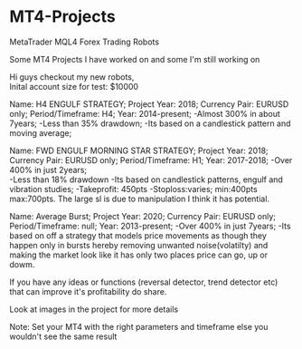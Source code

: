 # MT4-Projects
MetaTrader MQL4 Forex Trading Robots

Some MT4 Projects I have worked on and some I'm still working on 

Hi guys checkout my new robots,  
Inital account size for test: $10000

Name: H4 ENGULF STRATEGY;
Project Year: 2018;
Currency Pair: EURUSD only;
Period/Timeframe: H4;
Year: 2014-present;
-Almost 300% in about 7years; 
-Less than 35% drawdown;
-Its based on a candlestick pattern and moving average;


Name: FWD ENGULF MORNING STAR STRATEGY;
Project Year: 2018;
Currency Pair: EURUSD only;
Period/Timeframe: H1;
Year: 2017-2018;
-Over 400% in just 2years;  
-Less than 18% drawdown -Its based on candlestick patterns, engulf and vibration studies; 
-Takeprofit: 450pts -Stoploss:varies; min:400pts max:700pts. 
The large sl is due to manipulation I think it has potential. 


Name: Average Burst;
Project Year: 2020;
Currency Pair: EURUSD only; 
Period/Timeframe: null;
Year: 2013-present;
-Over 400% in just 7years; 
-Its based on off a strategy that models price movements as though they happen only in bursts hereby removing 
unwanted noise(volatilty) and making the market look like it has only two places price can go, up or dowm.


If you have any ideas or functions (reversal detector, trend detector etc) that can improve it's profitability do share. 

Look at images in the project for more details 


Note: Set your MT4 with the right parameters and timeframe else you wouldn't see the same result
